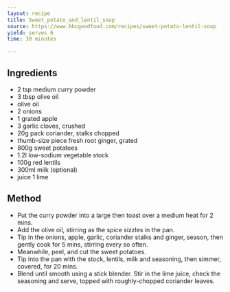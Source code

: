 ```yaml
---
layout: recipe
title: Sweet_potato_and_lentil_soup
source: https://www.bbcgoodfood.com/recipes/sweet-potato-lentil-soup
yield: serves 6
time: 30 minutes

---
```


## Ingredients
- 2 tsp medium curry powder
- 3 tbsp olive oil
- olive oil
- 2 onions
- 1 grated apple
- 3 garlic cloves, crushed
- 20g pack coriander, stalks chopped
- thumb-size piece fresh root ginger, grated
- 800g sweet potatoes
- 1.2l low-sodium vegetable stock
- 100g red lentils
- 300ml milk (optional)
- juice 1 lime

## Method
- Put the curry powder into a large  then toast over a medium heat for 2 mins. 
-  Add the olive oil, stirring as the spice sizzles in the pan. 
- Tip in the onions, apple, garlic, coriander stalks and ginger, season, then gently cook for 5 mins, stirring every so often.
- Meanwhile, peel, and cut the sweet potatoes. 
- Tip into the pan with the stock, lentils, milk and seasoning, then simmer, covered, for 20 mins. 
- Blend until smooth using a stick blender. Stir in the lime juice, check the seasoning and serve, topped with roughly-chopped coriander leaves.
